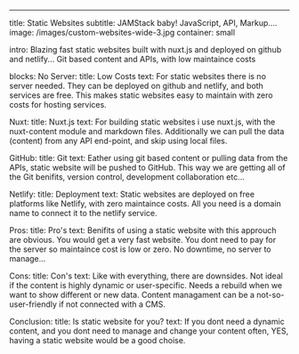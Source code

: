 ---
title: Static Websites
subtitle: JAMStack baby! JavaScript, API, Markup....
image: /images/custom-websites-wide-3.jpg
container: small

intro: Blazing fast static websites built with nuxt.js and deployed on github and netlify... Git based content and APIs, with low maintaince costs

blocks:
  No Server:
    title: Low Costs
    text: For static websites there is no server needed. They can be deployed on github and netlify, and both services are free. This makes static websites easy to maintain with zero costs for hosting services.

  Nuxt: 
    title: Nuxt.js
    text: For building static websites i use nuxt.js, with the nuxt-content module and markdown files. Additionally we can pull the data (content) from any API end-point, and skip using local files.

  GitHub: 
    title: Git
    text: Eather using git based content or pulling data from the APIs, static website will be pushed to GitHub. This way we are getting all of the Git benifits, version control, development collaboration etc... 

  Netlify:
    title: Deployment 
    text: Static websites are deployed on free platforms like Netlify, with zero maintaince costs. All you need is a domain name to connect it to the netlify service.

  Pros:
    title: Pro's
    text: Benifits of using a static website with this approuch are obvious. You would get a very fast website. You dont need to pay for the server so maintaince cost is low or zero. No downtime, no server to manage...

  Cons:
    title: Con's
    text: Like with everything, there are downsides. Not ideal if the content is highly dynamic or user-specific. Needs a rebuild when we want to show different or new data. Content managament can be a not-so-user-friendly if not connected with a CMS.

  Conclusion:
    title: Is static website for you?
    text: If you dont need a dynamic content, and you dont need to manage and change your content often, YES, having a static website would be a good choise.